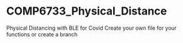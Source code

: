 # COMP6733_Physical_Distance
Physical Distancing with BLE for Covid
Create your own file for your functions or create a branch

